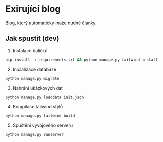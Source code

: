 # Exirující blog

Blog, který automaticky maže nudné články.

## Jak spustit (dev)

1. Instalace balíčků

```bash
pip install -r requirements.txt && python manage.py tailwind install
```

2. Inicializace databáze

```bash
python manage.py migrate
```

3. Nahrání ukázkových dat

```bash
python manage.py loaddata init.json
```

4. Kompilace tailwind stylů

```bash
python manage.py tailwind build
```

5. Spuštění vývojového serveru

```bash
python manage.py runserver
```

